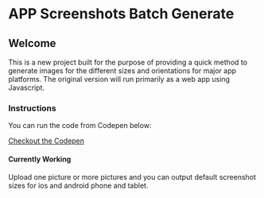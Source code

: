 # APP Screenshots Batch Generate
## Welcome

This is a new project built for the purpose of providing a quick method to generate images for the different sizes and orientations for major app platforms.
The original version will run primarily as a web app using Javascript.

### Instructions
You can run the code from Codepen below:

[Checkout the Codepen](https://codepen.io/crushingcodes/pen/bZRpKJ#)

#### Currently Working
Upload one picture or more pictures and you can output default screenshot sizes for ios and android phone and tablet.
